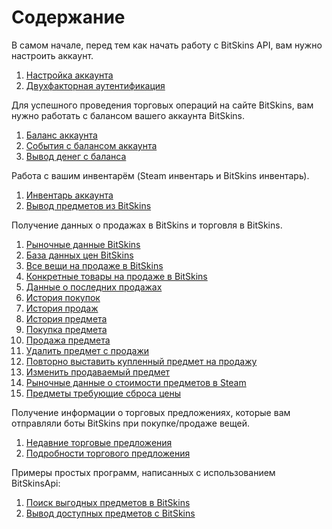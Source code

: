 ﻿# Содержание

В самом начале, перед тем как начать работу с BitSkins API, вам нужно настроить аккаунт.

1. [Настройка аккаунта](https://github.com/Captious99/BitSkinsApi/blob/master/docs/ru/account/account_setup.md)
2. [Двухфакторная аутентификация](https://github.com/Captious99/BitSkinsApi/blob/master/docs/ru/account/two_factor_authentication.md)

Для успешного проведения торговых операций на сайте BitSkins, вам нужно работать с балансом вашего аккаунта BitSkins.

1. [Баланс аккаунта](https://github.com/Captious99/BitSkinsApi/blob/master/docs/ru/balance/account_balance.md)
2. [События с балансом аккаунта](https://github.com/Captious99/BitSkinsApi/blob/master/docs/ru/balance/money_events.md)
3. [Вывод денег с баланса](https://github.com/Captious99/BitSkinsApi/blob/master/docs/ru/balance/withdraw_money.md)

Работа с вашим инвентарём (Steam инвентарь и BitSkins инвентарь).
1. [Инвентарь аккаунта](https://github.com/Captious99/BitSkinsApi/blob/master/docs/ru/inventory/account_inventory.md)
2. [Вывод предметов из BitSkins](https://github.com/Captious99/BitSkinsApi/blob/master/docs/ru/inventory/withdraw_item.md)

Получение данных о продажах в BitSkins и торговля в BitSkins.
1. [Рыночные данные BitSkins](https://github.com/Captious99/BitSkinsApi/blob/master/docs/ru/market/market_data.md)
2. [База данных цен BitSkins](https://github.com/Captious99/BitSkinsApi/blob/master/docs/ru/market/price_database.md)
3. [Все вещи на продаже в BitSkins](https://github.com/Captious99/BitSkinsApi/blob/master/docs/ru/market/inventory_on_sale.md)
4. [Конкретные товары на продаже в BitSkins](https://github.com/Captious99/BitSkinsApi/blob/master/docs/ru/market/specific_items_on_sale.md)
5. [Данные о последних продажах](https://github.com/Captious99/BitSkinsApi/blob/master/docs/ru/market/recent_sale.md)
6. [История покупок](https://github.com/Captious99/BitSkinsApi/blob/master/docs/ru/market/buy_history.md)
7. [История продаж](https://github.com/Captious99/BitSkinsApi/blob/master/docs/ru/market/sell_history.md)
8. [История предмета](https://github.com/Captious99/BitSkinsApi/blob/master/docs/ru/market/item_history.md)
9. [Покупка предмета](https://github.com/Captious99/BitSkinsApi/blob/master/docs/ru/market/buy_item.md)
10. [Продажа предмета](https://github.com/Captious99/BitSkinsApi/blob/master/docs/ru/market/sell_item.md)
11. [Удалить предмет с продажи](https://github.com/Captious99/BitSkinsApi/blob/master/docs/ru/market/delist_item.md)
12. [Повторно выставить купленный предмет на продажу](https://github.com/Captious99/BitSkinsApi/blob/master/docs/ru/market/relist_item.md)
13. [Изменить продаваемый предмет](https://github.com/Captious99/BitSkinsApi/blob/master/docs/ru/market/modify_sale.md)
14. [Рыночные данные о стоимости предметов в Steam](https://github.com/Captious99/BitSkinsApi/blob/master/docs/ru/market/steam_price_data.md)
15. [Предметы требующие сброса цены](https://github.com/Captious99/BitSkinsApi/blob/master/docs/ru/market/reset_price_items.md)

Получение информации о торговых предложениях, которые вам отправляли боты BitSkins при покупке/продаже вещей.
1. [Недавние торговые предложения](https://github.com/Captious99/BitSkinsApi/blob/master/docs/ru/trade/recent_trade_offers.md)
2. [Подробности торгового предложения](https://github.com/Captious99/BitSkinsApi/blob/master/docs/ru/trade/trade_details.md)

Примеры простых программ, написанных с использованием BitSkinsApi:
1. [Поиск выгодных предметов в BitSkins](https://github.com/Captious99/BitSkinsApi/blob/master/docs/ru/code_examples/find_profitable_items.md)
2. [Вывод доступных предметов с BitSkins](https://github.com/Captious99/BitSkinsApi/blob/master/docs/ru/code_examples/withdraw_available_items.md)
